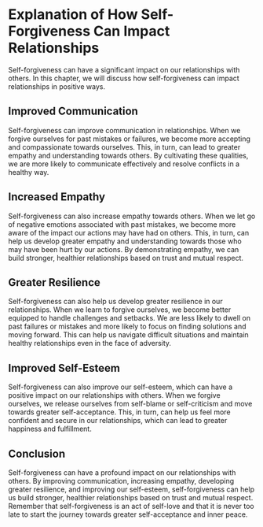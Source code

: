 # Explanation of How Self-Forgiveness Can Impact Relationships

Self-forgiveness can have a significant impact on our relationships with others. In this chapter, we will discuss how self-forgiveness can impact relationships in positive ways.

Improved Communication
----------------------

Self-forgiveness can improve communication in relationships. When we forgive ourselves for past mistakes or failures, we become more accepting and compassionate towards ourselves. This, in turn, can lead to greater empathy and understanding towards others. By cultivating these qualities, we are more likely to communicate effectively and resolve conflicts in a healthy way.

Increased Empathy
-----------------

Self-forgiveness can also increase empathy towards others. When we let go of negative emotions associated with past mistakes, we become more aware of the impact our actions may have had on others. This, in turn, can help us develop greater empathy and understanding towards those who may have been hurt by our actions. By demonstrating empathy, we can build stronger, healthier relationships based on trust and mutual respect.

Greater Resilience
------------------

Self-forgiveness can also help us develop greater resilience in our relationships. When we learn to forgive ourselves, we become better equipped to handle challenges and setbacks. We are less likely to dwell on past failures or mistakes and more likely to focus on finding solutions and moving forward. This can help us navigate difficult situations and maintain healthy relationships even in the face of adversity.

Improved Self-Esteem
--------------------

Self-forgiveness can also improve our self-esteem, which can have a positive impact on our relationships with others. When we forgive ourselves, we release ourselves from self-blame or self-criticism and move towards greater self-acceptance. This, in turn, can help us feel more confident and secure in our relationships, which can lead to greater happiness and fulfillment.

Conclusion
----------

Self-forgiveness can have a profound impact on our relationships with others. By improving communication, increasing empathy, developing greater resilience, and improving our self-esteem, self-forgiveness can help us build stronger, healthier relationships based on trust and mutual respect. Remember that self-forgiveness is an act of self-love and that it is never too late to start the journey towards greater self-acceptance and inner peace.
